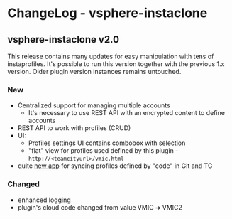 # ChangeLog - vsphere-instaclone

## vsphere-instaclone v2.0

This release contains many updates for easy manipulation with tens of instaprofiles.
It's possible to run this version together with the previous 1.x version. Older plugin version instances remains untouched.

### New
- Centralized support for managing multiple accounts 
  * It's necessary to use REST API with an encrypted content to define accounts
-  REST API to work with profiles (CRUD) 
-  UI:
    * Profiles settings UI contains combobox with selection
    *  "flat" view for profiles used defined by this plugin - `http://<teamcityurl>/vmic.html`
- quite [new app](https://github.com/avast/instaprofiles-sync) for syncing profiles defined by "code" in Git and TC 

### Changed 

- enhanced logging
- plugin's cloud code changed from value VMIC ➔ VMIC2








